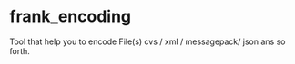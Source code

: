 frank_encoding
==============

Tool that help you to encode File(s) cvs / xml / messagepack/ json ans so forth.
